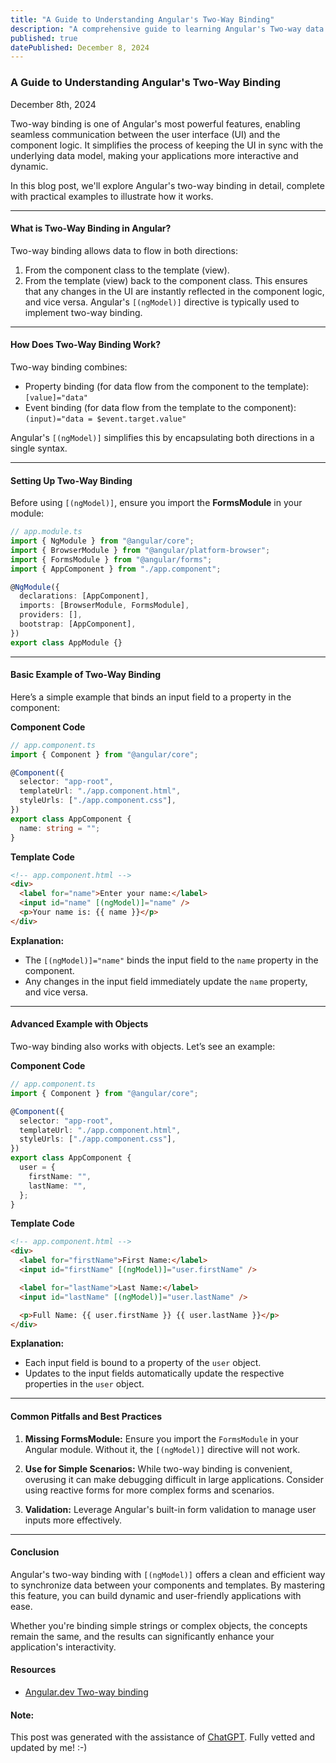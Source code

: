 ```yaml
---
title: "A Guide to Understanding Angular's Two-Way Binding"
description: "A comprehensive guide to learning Angular's Two-way data binding."
published: true
datePublished: December 8, 2024
---
```


### **A Guide to Understanding Angular's Two-Way Binding**

December 8th, 2024

Two-way binding is one of Angular's most powerful features, enabling seamless communication between the user interface (UI) and the component logic. It simplifies the process of keeping the UI in sync with the underlying data model, making your applications more interactive and dynamic.

In this blog post, we'll explore Angular's two-way binding in detail, complete with practical examples to illustrate how it works.

---

#### **What is Two-Way Binding in Angular?**

Two-way binding allows data to flow in both directions:

1. From the component class to the template (view).
2. From the template (view) back to the component class.
   This ensures that any changes in the UI are instantly reflected in the component logic, and vice versa. Angular's `[(ngModel)]` directive is typically used to implement two-way binding.

---

#### **How Does Two-Way Binding Work?**

Two-way binding combines:

- Property binding (for data flow from the component to the template): `[value]="data"`
- Event binding (for data flow from the template to the component): `(input)="data = $event.target.value"`

Angular's `[(ngModel)]` simplifies this by encapsulating both directions in a single syntax.

---

#### **Setting Up Two-Way Binding**

Before using `[(ngModel)]`, ensure you import the **FormsModule** in your module:

```typescript
// app.module.ts
import { NgModule } from "@angular/core";
import { BrowserModule } from "@angular/platform-browser";
import { FormsModule } from "@angular/forms";
import { AppComponent } from "./app.component";

@NgModule({
  declarations: [AppComponent],
  imports: [BrowserModule, FormsModule],
  providers: [],
  bootstrap: [AppComponent],
})
export class AppModule {}
```

---

#### **Basic Example of Two-Way Binding**

Here’s a simple example that binds an input field to a property in the component:

**Component Code**

```typescript
// app.component.ts
import { Component } from "@angular/core";

@Component({
  selector: "app-root",
  templateUrl: "./app.component.html",
  styleUrls: ["./app.component.css"],
})
export class AppComponent {
  name: string = "";
}
```

**Template Code**

```html
<!-- app.component.html -->
<div>
  <label for="name">Enter your name:</label>
  <input id="name" [(ngModel)]="name" />
  <p>Your name is: {{ name }}</p>
</div>
```

**Explanation:**

- The `[(ngModel)]="name"` binds the input field to the `name` property in the component.
- Any changes in the input field immediately update the `name` property, and vice versa.

---

#### **Advanced Example with Objects**

Two-way binding also works with objects. Let’s see an example:

**Component Code**

```typescript
// app.component.ts
import { Component } from "@angular/core";

@Component({
  selector: "app-root",
  templateUrl: "./app.component.html",
  styleUrls: ["./app.component.css"],
})
export class AppComponent {
  user = {
    firstName: "",
    lastName: "",
  };
}
```

**Template Code**

```html
<!-- app.component.html -->
<div>
  <label for="firstName">First Name:</label>
  <input id="firstName" [(ngModel)]="user.firstName" />

  <label for="lastName">Last Name:</label>
  <input id="lastName" [(ngModel)]="user.lastName" />

  <p>Full Name: {{ user.firstName }} {{ user.lastName }}</p>
</div>
```

**Explanation:**

- Each input field is bound to a property of the `user` object.
- Updates to the input fields automatically update the respective properties in the `user` object.

---

#### **Common Pitfalls and Best Practices**

1. **Missing FormsModule:** Ensure you import the `FormsModule` in your Angular module. Without it, the `[(ngModel)]` directive will not work.

2. **Use for Simple Scenarios:** While two-way binding is convenient, overusing it can make debugging difficult in large applications. Consider using reactive forms for more complex forms and scenarios.

3. **Validation:** Leverage Angular's built-in form validation to manage user inputs more effectively.

---

#### **Conclusion**

Angular's two-way binding with `[(ngModel)]` offers a clean and efficient way to synchronize data between your components and templates. By mastering this feature, you can build dynamic and user-friendly applications with ease.

Whether you're binding simple strings or complex objects, the concepts remain the same, and the results can significantly enhance your application's interactivity.

#### Resources

- <a href="https://angular.dev/guide/templates/two-way-binding#two-way-binding-with-form-controls" target="_blank">Angular.dev Two-way binding</a>

#### Note:

This post was generated with the assistance of <a href="https://chatgpt.com/" target="_blank">ChatGPT</a>. Fully vetted and updated by me! :-)
